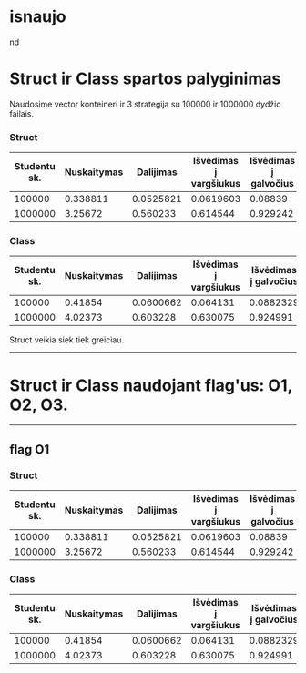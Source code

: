 # isnaujo
nd
# Struct ir Class spartos palyginimas
Naudosime vector konteineri ir 3 strategija su 100000 ir 1000000 dydžio failais.

### Struct
 Studentu sk.  |Nuskaitymas | Dalijimas| Išvėdimas į vargšiukus| Išvėdimas į galvočius| Is viso|
| ------------- | ------------- | ------------- |-----------------|--------------------|--------------------|
| 100000 | 0.338811  |0.0525821 |0.0619603 |  0.08839| 0.541743|
| 1000000  |3.25672| 0.560233 |  0.614544 |  0.929242| 5.36074|

### Class
 Studentu sk.  |Nuskaitymas | Dalijimas| Išvėdimas į vargšiukus| Išvėdimas į galvočius| Is viso|
| ------------- | ------------- | ------------- |-----------------|--------------------|--------------------|
| 100000 | 0.41854  |0.0600662 |0.064131 | 0.0882329| 0.63097|
| 1000000  |4.02373|  0.603228|  0.630075 |  0.924991| 6.18203|

Struct veikia siek tiek greiciau.
***
# Struct ir Class naudojant flag'us: O1, O2, O3.
***
##  flag O1

### Struct
 Studentu sk.  |Nuskaitymas | Dalijimas| Išvėdimas į vargšiukus| Išvėdimas į galvočius| Is viso| exe dydis|
| ------------- | ------------- | ------------- |-----------------|--------------------|--------------------|--------------------|
| 100000 | 0.338811  |0.0525821 |0.0619603 |  0.08839| 0.541743|
| 1000000  |3.25672| 0.560233 |  0.614544 |  0.929242| 5.36074|

### Class
 Studentu sk.  |Nuskaitymas | Dalijimas| Išvėdimas į vargšiukus| Išvėdimas į galvočius| Is viso|exe dydis|
| ------------- | ------------- | ------------- |-----------------|--------------------|--------------------|--------------------|
| 100000 | 0.41854  |0.0600662 |0.064131 | 0.0882329| 0.63097|
| 1000000  |4.02373|  0.603228|  0.630075 |  0.924991| 6.18203|
